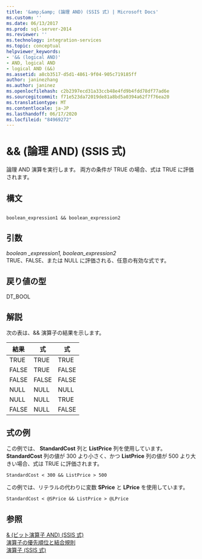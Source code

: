 ```yaml
---
title: '&amp;&amp; (論理 AND) (SSIS 式) | Microsoft Docs'
ms.custom: ''
ms.date: 06/13/2017
ms.prod: sql-server-2014
ms.reviewer: ''
ms.technology: integration-services
ms.topic: conceptual
helpviewer_keywords:
- '&& (logical AND)'
- AND, logical AND
- logical AND (&&)
ms.assetid: a8cb3517-d5d1-4861-9f04-905c719185ff
author: janinezhang
ms.author: janinez
ms.openlocfilehash: c2b2397ecd31a33ccb48e4fd9b4fdd78df77ad6e
ms.sourcegitcommit: f71e523da72019de81a8bd5a0394a62f7f76ea20
ms.translationtype: MT
ms.contentlocale: ja-JP
ms.lasthandoff: 06/17/2020
ms.locfileid: "84969272"
---
```

# <a name="ampamp-logical-and-ssis-expression"></a>&amp;&amp; (論理 AND) (SSIS 式)
  論理 AND 演算を実行します。 両方の条件が TRUE の場合、式は TRUE に評価されます。  
  
## <a name="syntax"></a>構文  
  
```  
  
boolean_expression1 && boolean_expression2  
```  
  
## <a name="arguments"></a>引数  
 *boolean _expression1, boolean_expression2*  
 TRUE、FALSE、または NULL に評価される、任意の有効な式です。  
  
## <a name="result-types"></a>戻り値の型  
 DT_BOOL  
  
## <a name="remarks"></a>解説  
 次の表は、&& 演算子の結果を示します。  
  
|結果|式|式|  
|------------|----------------|----------------|  
|TRUE|TRUE|TRUE|  
|FALSE|TRUE|FALSE|  
|FALSE|FALSE|FALSE|  
|NULL|NULL|NULL|  
|NULL|NULL|TRUE|  
|FALSE|NULL|FALSE|  
  
## <a name="expression-examples"></a>式の例  
 この例では、 **StandardCost** 列と **ListPrice** 列を使用しています。 **StandardCost** 列の値が 300 より小さく、かつ **ListPrice** 列の値が 500 より大きい場合、式は TRUE に評価されます。  
  
```  
StandardCost < 300 && ListPrice > 500  
```  
  
 この例では、リテラルの代わりに変数 **SPrice** と **LPrice** を使用しています。  
  
```  
StandardCost < @SPrice && ListPrice > @LPrice  
```  
  
## <a name="see-also"></a>参照  
 [& (ビット演算子 AND) (SSIS 式)](bitwise-and-ssis-expression.md)   
 [演算子の優先順位と結合規則](operator-precedence-and-associativity.md)   
 [演算子 &#40;SSIS 式&#41;](operators-ssis-expression.md)  
  
  

